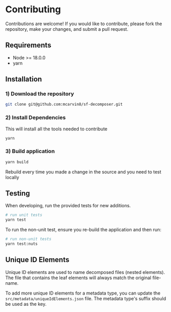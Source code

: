 # Contributing

Contributions are welcome! If you would like to contribute, please fork the repository, make your changes, and submit a pull request.

## Requirements

- Node >= 18.0.0
- yarn

## Installation

### 1) Download the repository

```bash
git clone git@github.com:mcarvin8/sf-decomposer.git
```

### 2) Install Dependencies

This will install all the tools needed to contribute

```bash
yarn
```

### 3) Build application

```bash
yarn build
```

Rebuild every time you made a change in the source and you need to test locally

## Testing

When developing, run the provided tests for new additions.

```bash
# run unit tests
yarn test
```

To run the non-unit test, ensure you re-build the application and then run:

```bash
# run non-unit tests
yarn test:nuts
```

## Unique ID Elements

Unique ID elements are used to name decomposed files (nested elements). The file that contains the leaf elements will always match the original file-name.

To add more unique ID elements for a metadata type, you can update the `src/metadata/uniqueIdElements.json` file. The metadata type's suffix should be used as the key.

